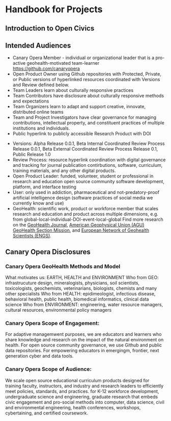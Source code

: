 
# Handbook for Projects 

## Introduction to Open Civics 

##  Intended Audiences 
* Canary Opera Member - individual or organizational leader that is a pro-active geohealth-motivated team-learner https://github.com/canaryopera
* Open Product Owner using Github repositories with Protected, Private, or Public versions of hyperlinked resources coordinated with Versions and Review defined below. 
* Team Leaders learn about culturally responsive practices
* Team Contributors have disclosure about culturally responsive methods and expectations 
* Team Organizers learn to adapt and support creative, innovate, distributed online teams 
* Team and Project Investigators have clear governance for managing contributions, intellectual property, and constituent practices of multiple institutions and individuals. 
* Public hyperlink to publicly accessible Research Product with DOI

- Versions: Alpha Release 0.0.1, Beta Internal Coordinated Review Process Release 0.0.1, Beta External Coordinated Review Process Release 0.1, Public Release 1.0
-  Review Process: resource hyperlink coordination with digital governance and tracking for journal publication contirbutions, software, curriculum, training materials, and any other digital products.
-  Open Product Leader: funded, volunteer, student or professional in research and education open source community software development, platform, and interface testing
-  User: only used in addiction, pharmaceutical and not-predatory-proof artificial intelligence design (software practices of social media we currently know and use)
- GeoHealth:  scientific work, product or workforce member that scales research and education and product across multiple dimensions, e.g. from global-local-individual-DOI-event-local-global     Find more research on the 
[GeoHealth Journal](https://agupubs.onlinelibrary.wiley.com/journal/24711403), [American Geophysical Union (AGU) GeoHealth Section Mission](https://connect.agu.org/geohealth/about/geohealth-mission), and [European Network of Geohealth Scientists (ENGS)](https://geohealth-scientists.org).

## Canary Opera Disclosures

### Canary Opera GeoHealth Methods and Model
What motivates us: EARTH, HEALTH and ENVIRONMENT
Who from GEO: infrastrucuture design, mineralogists, physicians, soil scientists, toxicologists, geochemists, veterinarians, biologists, chemists and many other specialists
Who from HEALTH: epidimeologist, infectious disease, behavioral health, public health, biomedical informatics, clinical data science
Who from ENVIRONMENT: engineering, water resource managers, cultural resources, environmental policy managers

### Canary Opera Scope of Engagement:
For adaptive managemwent purposes, we are educators and learners who share knowledge and research on the impact of the natural environment on health. 
For open source community governance, we use Github and public data repositories.
For empowering educators in emergingm, frontier, next generation cyber and data tools. 

### Canary Opera Scope of Audience:
We scale open source educational curriculum products designed for training faculty, instructors, and industry and research leaders to efficiently meet policies, standards, and practices. 
for K-12 workforce development, undergraduate science and engineering, graduate research that embeds civic engagement and pro-social methods into 
computer, data science, civil and environmental engineering, health conferences, workshops, cybertaining, and certified coursework.  
